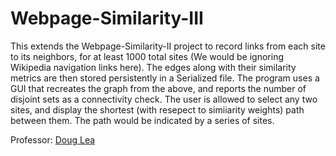 # Webpage-Similarity-III


This extends the Webpage-Similarity-II project to record links from each site to its neighbors, for at least 1000 total sites (We would be ignoring Wikipedia navigation links here). The edges along with their similarity metrics are then stored persistently in a Serialized file.
The program uses a GUI that recreates the graph from the above, and reports the number of disjoint sets as a connectivity check. The user is allowed to select any two sites, and display the shortest (with resepect to simiiarity weights) path between them. The path would be indicated by a series of sites.

Professor: [Doug Lea](http://gee.cs.oswego.edu/dl)
